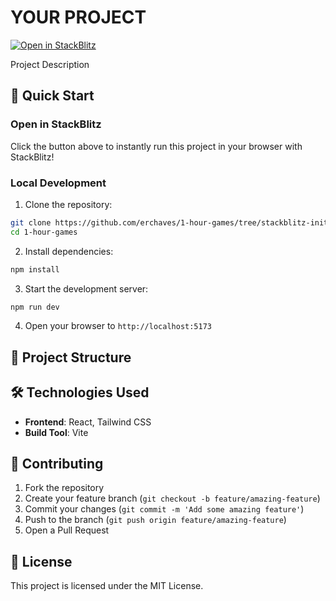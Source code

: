 # YOUR PROJECT

[![Open in StackBlitz](https://developer.stackblitz.com/img/open_in_stackblitz.svg)](https://stackblitz.com/github/erchaves/1-hour-games/tree/stackblitz-initial-setup)

Project Description

## 🚀 Quick Start

### Open in StackBlitz

Click the button above to instantly run this project in your browser with StackBlitz!

### Local Development

1. Clone the repository:
```bash
git clone https://github.com/erchaves/1-hour-games/tree/stackblitz-initial-setup.git
cd 1-hour-games
```

2. Install dependencies:
```bash
npm install
```

3. Start the development server:
```bash
npm run dev
```

4. Open your browser to `http://localhost:5173`

## 📁 Project Structure


## 🛠️ Technologies Used
- **Frontend**: React, Tailwind CSS
- **Build Tool**: Vite

## 🤝 Contributing

1. Fork the repository
2. Create your feature branch (`git checkout -b feature/amazing-feature`)
3. Commit your changes (`git commit -m 'Add some amazing feature'`)
4. Push to the branch (`git push origin feature/amazing-feature`)
5. Open a Pull Request

## 📝 License

This project is licensed under the MIT License.
